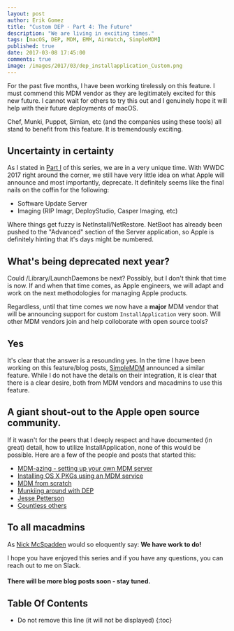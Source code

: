 ```yaml
---
layout: post
author: Erik Gomez
title: "Custom DEP - Part 4: The Future"
description: "We are living in exciting times."
tags: [macOS, DEP, MDM, EMM, AirWatch, SimpleMDM]
published: true
date: 2017-03-08 17:45:00
comments: true
image: /images/2017/03/dep_installapplication_Custom.png
---
```


For the past five months, I have been working tirelessly on this feature. I must commend this MDM vendor as they are legitimately excited for this new future. I cannot wait for others to try this out and I genuinely hope it will help with their future deployments of macOS.

Chef, Munki, Puppet, Simian, etc (and the companies using these tools) all stand to benefit from this feature. It is tremendously exciting.

## Uncertainty in certainty
As I stated in [Part I](/2017/03/09/Custom-DEP-Part-1-An-Introduction/) of this series, we are in a very unique time. With WWDC 2017 right around the corner, we still have very little idea on what Apple will announce and most importantly, deprecate. It definitely seems like the final nails on the coffin for the following:
- Software Update Server
- Imaging (RIP Imagr, DeployStudio, Casper Imaging, etc)

Where things get fuzzy is NetInstall/NetRestore. NetBoot has already been pushed to the "Advanced" section of the Server application, so Apple is definitely hinting that it's days might be numbered.

## What's being deprecated next year?

Could /Library/LaunchDaemons be next? Possibly, but I don't think that time is now. If and when that time comes, as Apple engineers, we will adapt and work on the next methodologies for managing Apple products.

Regardless, until that time comes we now have a **major** MDM vendor that will be announcing support for custom `InstallApplication` very soon. Will other MDM vendors join and help colloborate with open source tools?

## Yes

It's clear that the answer is a resounding yes. In the time I have been working on this feature/blog posts, [SimpleMDM](https://simplemdm.com/2017/03/07/deploy-munki-apple-dep-mdm/) announced a similar feature. While I do not have the details on their integration, it is clear that there is a clear desire, both from MDM vendors and macadmins to use this feature.

## A giant shout-out to the Apple open source community.
If it wasn't for the peers that I deeply respect and have documented (in great) detail, how to utilize InstallApplication, none of this would be possible. Here are a few of the people and posts that started this:
- [MDM-azing - setting up your own MDM server](http://enterprisemac.bruienne.com/2015/06/06/mdm-azing-setting-up-your-own-mdm-server/)
- [Installing OS X PKGs using an MDM service](http://enterprisemac.bruienne.com/2015/11/17/installing-os-x-pkgs-using-an-mdm-service/)
- [MDM from scratch](https://groob.io/posts/mdm-experiments/)
- [Munkiing around with DEP](https://groob.io/posts/dep-micromdm-munki/)
- [Jesse Petterson](https://www.youtube.com/watch?v=0rdQkP740Co)
- [Countless others](https://micromdm.io/community/)

## To all macadmins
As [Nick McSpadden](https://twitter.com/MrNickMcSpadden) would so eloquently say: **We have work to do!**

I hope you have enjoyed this series and if you have any questions, you can reach out to me on Slack.

#### There will be more blog posts soon - stay tuned.

## Table Of Contents
* Do not remove this line (it will not be displayed)
{:toc}

